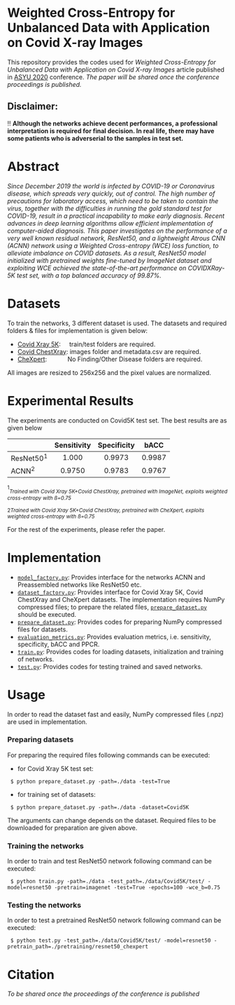 # Weighted Cross-Entropy for Unbalanced Data with Application on Covid X-ray Images

This repository provides the codes used for _Weighted Cross-Entropy for Unbalanced Data with Application on Covid X-ray Images_
article published in [ASYU 2020](http://asyu.inista.org/?language=EN) conference. _The paper will be shared once the conference proceedings is published._

## Disclaimer:
:bangbang: **Although the networks achieve decent performances, a professional interpretation is required for final decision.
In real life, there may have some patients who is adverserial to the samples in test set.**

# Abstract
_Since December 2019 the world is infected by COVID-19 or Coronavirus disease, which spreads very quickly, out of control. The high number of precautions for laboratory access, which need to be taken to contain the virus, together with the difficulties in running the gold standard test for COVID-19, result in a practical incapability to make early diagnosis. Recent advances in deep learning algorithms allow efficient implementation of computer-aided diagnosis. This paper investigates on the performance of a very well known residual network, ResNet50, and a lightweight Atrous CNN (ACNN) network using a Weighted Cross-entropy (WCE) loss function, to alleviate imbalance on COVID datasets. As a result, ResNet50 model initialized with pretrained weights fine-tuned by ImageNet dataset and exploiting WCE achieved the state-of-the-art performance on COVIDXRay-5K test set, with a top balanced accuracy of 99.87%._

# Datasets
To train the networks, 3 different dataset is used. The datasets and required folders & files for implementation is given
below:

* [Covid Xray 5K](https://github.com/shervinmin/DeepCovid/tree/master/data): &nbsp;&nbsp;&nbsp;&nbsp;train/test folders are required.
* [Covid ChestXray](https://github.com/ieee8023/covid-chestxray-dataset): images folder and metadata.csv are required.
* [CheXpert](https://stanfordmlgroup.github.io/competitions/chexpert/): &nbsp;&nbsp;&nbsp;&nbsp;&nbsp;&nbsp;&nbsp;&nbsp;&nbsp;&nbsp;&nbsp;No Finding/Other Disease folders are required.

All images are resized to 256x256 and the pixel values are normalized.

# Experimental Results
The experiments are conducted on Covid5K test set. The best results are as given below

|          | Sensitivity | Specificity |  bACC  |
|----------|:-----------:|:-----------:|:------:|
| ResNet50<sup>1</sup> |    1.000    |    0.9973   | 0.9987 |
|   ACNN<sup>2</sup>   |    0.9750   |    0.9783   | 0.9767 |

<sup>1</sup><sub>_Trained with Covid Xray 5K+Covid ChestXray, pretrained with ImageNet, exploits weighted cross-entropy with ß=0.75_</sub>

<sup>2</sup><sup>_Trained with Covid Xray 5K+Covid ChestXray, pretrained with CheXpert, exploits weighted cross-entropy with ß=0.75_</sub>

For the rest of the experiments, please refer the paper.

# Implementation
* [```model_factory.py```](models/model_factory.py): Provides interface for the networks ACNN and Preassembled networks like ResNet50 etc.
* [```dataset_factory.py```](datasets/dataset_factory.py): Provides interface for Covid Xray 5K, Covid ChestXray and CheXpert datasets. The implementation requires NumPy compressed files; to prepare the related files, [```prepare_dataset.py```](datasets/prepare_dataset.py) should be executed.
* [```prepare_dataset.py```](datasets/prepare_dataset.py): Provides codes for preparing NumPy compressed files for datasets.
* [```evaluation_metrics.py```](evaluation_metrics.py): Provides evaluation metrics, i.e. sensitivity, specificity, bACC and PPCR.
* [```train.py```](train.py): Provides codes for loading datasets, initialization and training of networks.
* [```test.py```](test.py): Provides codes for testing trained and saved networks.

# Usage
In order to read the dataset fast and easily, NumPy compressed files (.npz) are used in implementation. 

### Preparing datasets
For preparing the required files following commands can be executed:

* for Covid Xray 5K test set:

``` $ python prepare_dataset.py -path=./data -test=True```

* for training set of datasets:

``` $ python prepare_dataset.py -path=./data -dataset=Covid5K```

The arguments can change depends on the dataset. Required files to be downloaded for preparation are given above.

### Training the networks
In order to train and test ResNet50 network following command can be executed:

``` $ python train.py -path=./data -test_path=./data/Covid5K/test/ -model=resnet50 -pretrain=imagenet -test=True -epochs=100 -wce_b=0.75``` 

### Testing the networks
In order to test a pretrained ResNet50 network following command can be executed:

``` $ python test.py -test_path=./data/Covid5K/test/ -model=resnet50 -pretrain_path=./pretraining/resnet50_chexpert``` 

# Citation
_To be shared once the proceedings of the conference is published_


